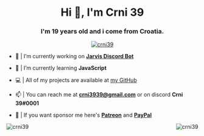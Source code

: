 <h1 align="center">Hi 👋, I'm Crni 39</h1>

<h3 align="center">I'm 19 years old and i come from Croatia.</h3>

<p align="center"> <a href="https://github.com/ryo-ma/github-profile-trophy"><img src="https://github-profile-trophy.vercel.app/?username=crni39" alt="crni39" /></a> </p>


- 🔭 | I’m currently working on **[Jarvis Discord Bot](http://discord.jarvisbot.unaux.com)**

- 🌱 | I’m currently learning **JavaScript**

- 💻 | All of my projects are available at [my GitHub](https://github.com/crni39)

- 📫 | You can reach me at **crni3939@gmail.com** or on discord **Crni 39#0001**

- 🤑 | If you want sponsor me here's **[Patreon](https://patreon.com/crni39)** and **[PayPal](https://paypal.me/crni39)**

<p><img align="left" src="https://github-readme-stats.vercel.app/api/top-langs?username=crni39&show_icons=true&locale=en&layout=compact" alt="crni39" /></p>

<p>&nbsp;<img align="right" src="https://github-readme-stats.vercel.app/api?username=crni39&show_icons=true&locale=en" alt="crni39" /></p>
